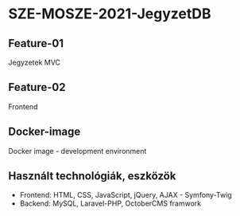 # SZE-MOSZE-2021-JegyzetDB

<h2>Feature-01</h2>
<p>Jegyzetek MVC</p>

<h2>Feature-02</h2>
<p>Frontend</p>

<h2>Docker-image</h2>
<p>Docker image - development environment</p>

<h2>Használt technológiák, eszközök</h2>
  <ul>
    <li>Frontend: HTML, CSS, JavaScript, jQuery, AJAX - Symfony-Twig </li>
    <li>Backend: MySQL, Laravel-PHP, OctoberCMS framwork </li>

  </ul>
